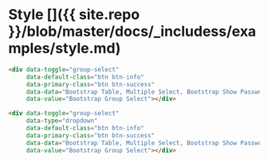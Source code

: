 # Style []({{ site.repo }}/blob/master/docs/_includess/examples/style.md)

<div data-toggle="group-select"
     data-default-class="btn btn-info"
     data-primary-class="btn btn-success"
     data-data="Bootstrap Table, Multiple Select, Bootstrap Show Password, Bootstrap Group Select"
     data-value="Bootstrap Group Select"></div>

```html
<div data-toggle="group-select"
     data-default-class="btn btn-info"
     data-primary-class="btn btn-success"
     data-data="Bootstrap Table, Multiple Select, Bootstrap Show Password, Bootstrap Group Select"
     data-value="Bootstrap Group Select"></div>
```

<div data-toggle="group-select"
     data-type="dropdown"
     data-default-class="btn btn-info"
     data-primary-class="btn btn-success"
     data-data="Bootstrap Table, Multiple Select, Bootstrap Show Password, Bootstrap Group Select"
     data-value="Bootstrap Group Select"></div>

```html
<div data-toggle="group-select"
     data-type="dropdown"
     data-default-class="btn btn-info"
     data-primary-class="btn btn-success"
     data-data="Bootstrap Table, Multiple Select, Bootstrap Show Password, Bootstrap Group Select"
     data-value="Bootstrap Group Select"></div>
```
